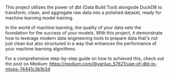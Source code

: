 This project utilizes the power of dbt (Data Build Tool) alongside DuckDB to transform, clean, and aggregate raw data into a polished dataset, ready for machine learning model training.

In the world of machine learning, the quality of your data sets the foundation for the success of your models. With this project, it demonstrate how to leverage modern data engineering tools to prepare data that's not just clean but also structured in a way that enhances the performance of your machine learning algorithms.

For a comprehensive step-by-step guide on how to achieved this, check out the post on Medium: https://medium.com/@yanluo_57621/use-of-dbt-in-mlops-74441c3b1b34
